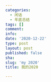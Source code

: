 ```yaml
---
categories:
  - 闲话
  - 年底总结
tags: []
comment: 
info: 
date: '2020-12-22'
type: post
layout: post
published: false
sha: 
slug: 'my 2020'
title: 我的2020

---
```

